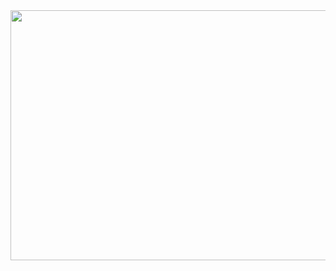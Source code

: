 <img src="https://i.pinimg.com/564x/60/99/92/609992df9fe2f823eee5d9bb20de53f7.jpg" width="800" height="400">
